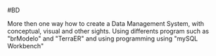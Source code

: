 #BD

More then one way how to create a Data Management System, with conceptual, visual and other sights. Using differents program such as "brModelo" and "TerraER" and using programming using "mySQL Workbench"
